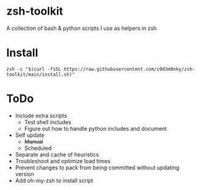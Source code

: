 # zsh-toolkit
A collection of bash & python scripts I use as helpers in zsh

# Install
```zsh -c "$(curl -fsSL https://raw.githubusercontent.com/c0d3m0nky/zsh-toolkit/main/install.sh)"```

# ToDo
* Include extra scripts
  * Test shell includes
  * Figure out how to handle python includes and document
* Self update
  * ~~Manual~~
  * Scheduled
* Separate and cache of heuristics
* Troubleshoot and optimize load times
* Prevent changes to pack from being committed without updating version
* Add oh-my-zsh to install script